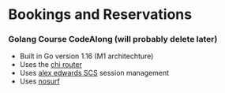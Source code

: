 # Bookings and Reservations

### Golang Course CodeAlong (will probably delete later)

- Built in Go version 1.16 (M1 architechture)
- Uses the [chi router](https://github.com/go-chi/chi)
- Uses [alex edwards SCS](https://github.com/alexedwards/scs/v2) session management
- Uses [nosurf](https://github.com/justinas/nosurf)
